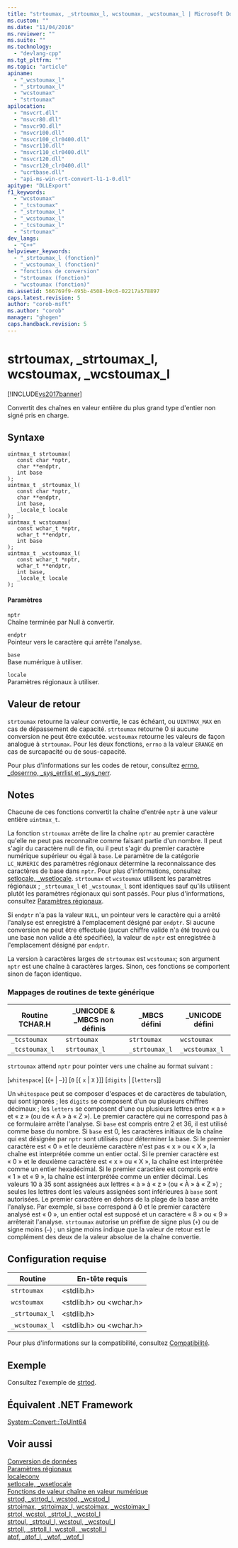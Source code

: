 ```yaml
---
title: "strtoumax, _strtoumax_l, wcstoumax, _wcstoumax_l | Microsoft Docs"
ms.custom: ""
ms.date: "11/04/2016"
ms.reviewer: ""
ms.suite: ""
ms.technology: 
  - "devlang-cpp"
ms.tgt_pltfrm: ""
ms.topic: "article"
apiname: 
  - "_wcstoumax_l"
  - "_strtoumax_l"
  - "wcstoumax"
  - "strtoumax"
apilocation: 
  - "msvcrt.dll"
  - "msvcr80.dll"
  - "msvcr90.dll"
  - "msvcr100.dll"
  - "msvcr100_clr0400.dll"
  - "msvcr110.dll"
  - "msvcr110_clr0400.dll"
  - "msvcr120.dll"
  - "msvcr120_clr0400.dll"
  - "ucrtbase.dll"
  - "api-ms-win-crt-convert-l1-1-0.dll"
apitype: "DLLExport"
f1_keywords: 
  - "wcstoumax"
  - "_tcstoumax"
  - "_strtoumax_l"
  - "_wcstoumax_l"
  - "_tcstoumax_l"
  - "strtoumax"
dev_langs: 
  - "C++"
helpviewer_keywords: 
  - "_strtoumax_l (fonction)"
  - "_wcstoumax_l (fonction)"
  - "fonctions de conversion"
  - "strtoumax (fonction)"
  - "wcstoumax (fonction)"
ms.assetid: 566769f9-495b-4508-b9c6-02217a578897
caps.latest.revision: 5
author: "corob-msft"
ms.author: "corob"
manager: "ghogen"
caps.handback.revision: 5
---
```

# strtoumax, _strtoumax_l, wcstoumax, _wcstoumax_l
[!INCLUDE[vs2017banner](../../assembler/inline/includes/vs2017banner.md)]

Convertit des chaînes en valeur entière du plus grand type d'entier non signé pris en charge.  
  
## Syntaxe  
  
```  
uintmax_t strtoumax(  
   const char *nptr,  
   char **endptr,  
   int base   
);  
uintmax_t _strtoumax_l(  
   const char *nptr,  
   char **endptr,  
   int base,  
   _locale_t locale  
);  
uintmax_t wcstoumax(  
   const wchar_t *nptr,  
   wchar_t **endptr,  
   int base   
);  
uintmax_t _wcstoumax_l(  
   const wchar_t *nptr,  
   wchar_t **endptr,  
   int base,  
   _locale_t locale  
);  
```  
  
#### Paramètres  
 `nptr`  
 Chaîne terminée par Null à convertir.  
  
 `endptr`  
 Pointeur vers le caractère qui arrête l'analyse.  
  
 `base`  
 Base numérique à utiliser.  
  
 `locale`  
 Paramètres régionaux à utiliser.  
  
## Valeur de retour  
 `strtoumax` retourne la valeur convertie, le cas échéant, ou `UINTMAX_MAX` en cas de dépassement de capacité.  `strtoumax` retourne 0 si aucune conversion ne peut être exécutée.  `wcstoumax` retourne les valeurs de façon analogue à `strtoumax`.  Pour les deux fonctions, `errno` a la valeur `ERANGE` en cas de surcapacité ou de sous\-capacité.  
  
 Pour plus d'informations sur les codes de retour, consultez [errno, \_doserrno, \_sys\_errlist et \_sys\_nerr](../../c-runtime-library/errno-doserrno-sys-errlist-and-sys-nerr.md).  
  
## Notes  
 Chacune de ces fonctions convertit la chaîne d'entrée `nptr` à une valeur entière `uintmax_t`.  
  
 La fonction `strtoumax` arrête de lire la chaîne `nptr` au premier caractère qu'elle ne peut pas reconnaître comme faisant partie d'un nombre.  Il peut s'agir du caractère null de fin, ou il peut s'agir du premier caractère numérique supérieur ou égal à `base`.  Le paramètre de la catégorie `LC_NUMERIC` des paramètres régionaux détermine la reconnaissance des caractères de base dans `nptr`.  Pour plus d'informations, consultez [setlocale, \_wsetlocale](../../c-runtime-library/reference/setlocale-wsetlocale.md).  `strtoumax` et `wcstoumax` utilisent les paramètres régionaux ; `_strtoumax_l` et `_wcstoumax_l` sont identiques sauf qu'ils utilisent plutôt les paramètres régionaux qui sont passés.  Pour plus d'informations, consultez [Paramètres régionaux](../../c-runtime-library/locale.md).  
  
 Si `endptr` n'a pas la valeur `NULL`, un pointeur vers le caractère qui a arrêté l'analyse est enregistré à l'emplacement désigné par `endptr`.  Si aucune conversion ne peut être effectuée \(aucun chiffre valide n'a été trouvé ou une base non valide a été spécifiée\), la valeur de `nptr` est enregistrée à l'emplacement désigné par `endptr`.  
  
 La version à caractères larges de `strtoumax` est `wcstoumax`; son argument `nptr` est une chaîne à caractères larges.  Sinon, ces fonctions se comportent sinon de façon identique.  
  
### Mappages de routines de texte générique  
  
|Routine TCHAR.H|\_UNICODE & \_MBCS non définis|\_MBCS défini|\_UNICODE défini|  
|---------------------|------------------------------------|-------------------|----------------------|  
|`_tcstoumax`|`strtoumax`|`strtoumax`|`wcstoumax`|  
|`_tcstoumax_l`|`strtoumax_l`|`_strtoumax_l`|`_wcstoumax_l`|  
  
 `strtoumax` attend `nptr` pour pointer vers une chaîne au format suivant :  
  
 \[`whitespace`\] \[{`+` &#124; `–`}\] \[`0` \[{ `x` &#124; `X` }\]\] \[`digits` &#124; \[`letters`\]\]  
  
 Un `whitespace` peut se composer d'espaces et de caractères de tabulation, qui sont ignorés ; les `digits` se composent d'un ou plusieurs chiffres décimaux ; les `letters` se composent d'une ou plusieurs lettres entre « a » et « z » \(ou de « A » à « Z »\).  Le premier caractère qui ne correspond pas à ce formulaire arrête l'analyse.  Si `base` est compris entre 2 et 36, il est utilisé comme base du nombre.  Si `base` est 0, les caractères initiaux de la chaîne qui est désignée par `nptr` sont utilisés pour déterminer la base.  Si le premier caractère est « 0 » et le deuxième caractère n'est pas « x » ou « X », la chaîne est interprétée comme un entier octal.  Si le premier caractère est « 0 » et le deuxième caractère est « x » ou « X », la chaîne est interprétée comme un entier hexadécimal.  Si le premier caractère est compris entre « 1 » et « 9 », la chaîne est interprétée comme un entier décimal.  Les valeurs 10 à 35 sont assignées aux lettres « à » à « z » \(ou « À » à « Z »\) ; seules les lettres dont les valeurs assignées sont inférieures à `base` sont autorisées.  Le premier caractère en dehors de la plage de la base arrête l'analyse.  Par exemple, si `base` correspond à 0 et le premier caractère analysé est « 0 », un entier octal est supposé et un caractère « 8 » ou « 9 » arrêterait l'analyse.  `strtoumax` autorise un préfixe de signe plus \(`+`\) ou de signe moins \(`–`\) ; un signe moins indique que la valeur de retour est le complément des deux de la valeur absolue de la chaîne convertie.  
  
## Configuration requise  
  
|Routine|En\-tête requis|  
|-------------|---------------------|  
|`strtoumax`|\<stdlib.h\>|  
|`wcstoumax`|\<stdlib.h\> ou \<wchar.h\>|  
|`_strtoumax_l`|\<stdlib.h\>|  
|`_wcstoumax_l`|\<stdlib.h\> ou \<wchar.h\>|  
  
 Pour plus d'informations sur la compatibilité, consultez [Compatibilité](../../c-runtime-library/compatibility.md).  
  
## Exemple  
 Consultez l'exemple de [strtod](../../c-runtime-library/reference/strtod-strtod-l-wcstod-wcstod-l.md).  
  
## Équivalent .NET Framework  
 [System::Convert::ToUInt64](https://msdn.microsoft.com/en-us/library/system.convert.touint32.aspx)  
  
## Voir aussi  
 [Conversion de données](../../c-runtime-library/data-conversion.md)   
 [Paramètres régionaux](../../c-runtime-library/locale.md)   
 [localeconv](../../c-runtime-library/reference/localeconv.md)   
 [setlocale, \_wsetlocale](../../c-runtime-library/reference/setlocale-wsetlocale.md)   
 [Fonctions de valeur chaîne en valeur numérique](../../c-runtime-library/string-to-numeric-value-functions.md)   
 [strtod, \_strtod\_l, wcstod, \_wcstod\_l](../../c-runtime-library/reference/strtod-strtod-l-wcstod-wcstod-l.md)   
 [strtoimax, \_strtoimax\_l, wcstoimax, \_wcstoimax\_l](../../c-runtime-library/reference/strtoimax-strtoimax-l-wcstoimax-wcstoimax-l.md)   
 [strtol, wcstol, \_strtol\_l, \_wcstol\_l](../../c-runtime-library/reference/strtol-wcstol-strtol-l-wcstol-l.md)   
 [strtoul, \_strtoul\_l, wcstoul, \_wcstoul\_l](../../c-runtime-library/reference/strtoul-strtoul-l-wcstoul-wcstoul-l.md)   
 [strtoll, \_strtoll\_l, wcstoll, \_wcstoll\_l](../../c-runtime-library/reference/strtoll-strtoll-l-wcstoll-wcstoll-l.md)   
 [atof, \_atof\_l, \_wtof, \_wtof\_l](../../c-runtime-library/reference/atof-atof-l-wtof-wtof-l.md)